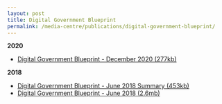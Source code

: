 ```yaml
---
layout: post
title: Digital Government Blueprint
permalink: /media-centre/publications/digital-government-blueprint/
---
```

**2020**<br>
* [Digital Government Blueprint - December 2020 (277kb)](/files/publications/dgb-public-document_30dec20.pdf)

**2018**<br>
* [Digital Government Blueprint - June 2018 Summary (453kb)](/files/publications/dgb-summary-june2018.pdf)<br>
* [Digital Government Blueprint - June 2018 (2.6mb)](/files/publications/dgb-booklet-june2018.pdf)

